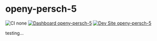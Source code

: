 # openy-persch-5

![CI none](https://img.shields.io/badge/ci-none-orange.svg)
[![Dashboard openy-persch-5](https://img.shields.io/badge/dashboard-openy_persch_5-yellow.svg)](https://dashboard.pantheon.io/sites/c340c645-14cb-4559-9b80-15aafb1f0e56#dev/code)
[![Dev Site openy-persch-5](https://img.shields.io/badge/site-openy_persch_5-blue.svg)](http://dev-openy-persch-5.pantheonsite.io/)

testing...
